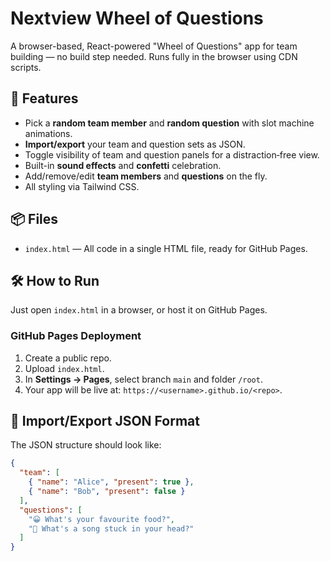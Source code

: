 # Nextview Wheel of Questions

A browser-based, React-powered "Wheel of Questions" app for team building — no build step needed. Runs fully in the browser using CDN scripts.

## 🚀 Features
- Pick a **random team member** and **random question** with slot machine animations.
- **Import/export** your team and question sets as JSON.
- Toggle visibility of team and question panels for a distraction‑free view.
- Built-in **sound effects** and **confetti** celebration.
- Add/remove/edit **team members** and **questions** on the fly.
- All styling via Tailwind CSS.

## 📦 Files
- `index.html` — All code in a single HTML file, ready for GitHub Pages.

## 🛠 How to Run
Just open `index.html` in a browser, or host it on GitHub Pages.

### GitHub Pages Deployment
1. Create a public repo.
2. Upload `index.html`.
3. In **Settings → Pages**, select branch `main` and folder `/root`.
4. Your app will be live at: `https://<username>.github.io/<repo>`.

## 📄 Import/Export JSON Format
The JSON structure should look like:
```json
{
  "team": [
    { "name": "Alice", "present": true },
    { "name": "Bob", "present": false }
  ],
  "questions": [
    "😀 What's your favourite food?",
    "🎵 What's a song stuck in your head?"
  ]
}
```
